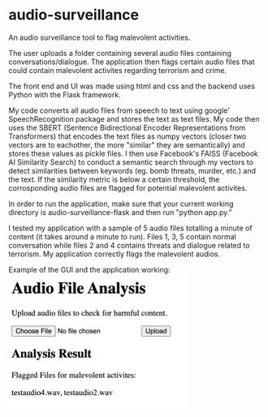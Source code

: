 # audio-surveillance
An audio surveillance tool to flag malevolent activities.

The user uploads a folder containing several audio files containing conversations/dialogue. The application then flags certain audio files that could contain malevolent activites regarding terrorism and crime.

The front end and UI was made using html and css and the backend uses Python with the Flask framework.

My code converts all audio files from speech to text using google' SpeechRecognition package and stores the text as text files. My code then uses the SBERT (Sentence Bidirectional Encoder Representations from Transformers) that encodes the text files as numpy vectors (closer two vectors are to eachother, the more "similar" they are semantically) and stores these values as pickle files. I then use Facebook's FAISS (Facebook AI Similarity Search) to conduct a semantic search through my vectors to detect similarities between keywords (eg. bomb threats, murder, etc.) and the text. If the similarity metric is below a certain threshold, the corrosponding audio files are flagged for potential malevolent activites.

In order to run the application, make sure that your current working directory is audio-surveillance-flask and then run "python app.py."

I tested my application with a sample of 5 audio files totalling a minute of content (it takes around a minute to run). Files 1, 3, 5 contain normal conversation while files 2 and 4 contains threats and dialogue related to terrorism. My application correctly flags the malevolent audios.

Example of the GUI and the application working:
<img src="Audio-Serveillance-GUI.PNG" alt="GUI of Audio-Serveillance" class="center" width=70%>
